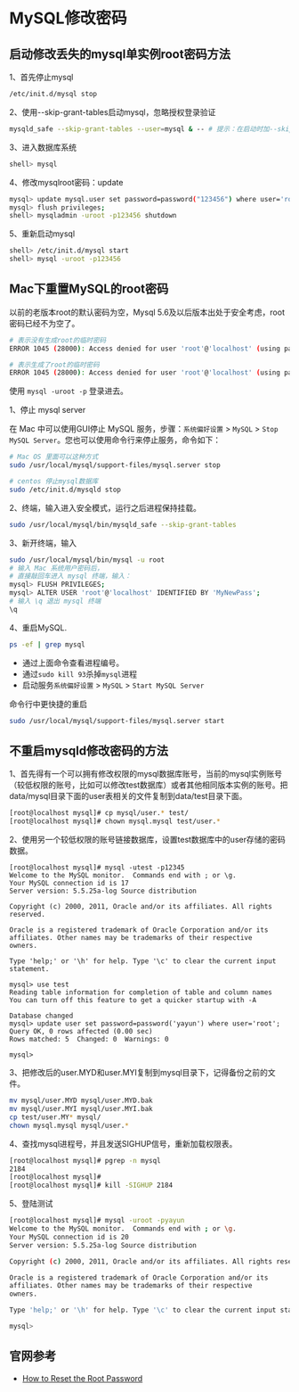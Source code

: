 
MySQL修改密码
===

## 启动修改丢失的mysql单实例root密码方法

1、首先停止mysql

```bash
/etc/init.d/mysql stop
```

2、使用--skip-grant-tables启动mysql，忽略授权登录验证

```bash
mysqld_safe --skip-grant-tables --user=mysql & -- # 提示：在启动时加--skip-grant-tables 参数，表示忽略授权验证
```

3、进入数据库系统

```bash
shell> mysql
```

4、修改mysqlroot密码：update

```bash
mysql> update mysql.user set password=password("123456") where user='root' and host='localhost';
mysql> flush privileges;
shell> mysqladmin -uroot -p123456 shutdown
```

5、重新启动mysql

```bash
shell> /etc/init.d/mysql start
shell> mysql -uroot -p123456
```


## Mac下重置MySQL的root密码

以前的老版本root的默认密码为空，Mysql 5.6及以后版本出处于安全考虑，root密码已经不为空了。

```bash
# 表示没有生成root的临时密码
ERROR 1045 (28000): Access denied for user 'root'@'localhost' (using password: NO)

# 表示生成了root的临时密码
ERROR 1045 (28000): Access denied for user 'root'@'localhost' (using password: YES)
```

使用 `mysql -uroot -p` 登录进去。

1、停止 mysql server

在 Mac 中可以使用GUI停止 MySQL 服务，步骤：`系统偏好设置` > `MySQL` > `Stop MySQL Server`。您也可以使用命令行来停止服务，命令如下：

```bash
# Mac OS 里面可以这种方式
sudo /usr/local/mysql/support-files/mysql.server stop

# centos 停止mysql数据库
sudo /etc/init.d/mysqld stop 
```

2、终端，输入进入安全模式，运行之后进程保持挂载。

```bash
sudo /usr/local/mysql/bin/mysqld_safe --skip-grant-tables
```

3、新开终端，输入


```bash
sudo /usr/local/mysql/bin/mysql -u root
# 输入 Mac 系统用户密码后，
# 直接敲回车进入 mysql 终端，输入：
mysql> FLUSH PRIVILEGES;
mysql> ALTER USER 'root'@'localhost' IDENTIFIED BY 'MyNewPass';
# 输入 \q 退出 mysql 终端
\q
```

4、重启MySQL.

```bash
ps -ef | grep mysql
```

- 通过上面命令查看进程编号。  
- 通过`sudo kill 93`杀掉`mysql`进程  
- 启动服务`系统偏好设置` > `MySQL` > `Start MySQL Server`

命令行中更快捷的重启  

```bash
sudo /usr/local/mysql/support-files/mysql.server start
```


## 不重启mysqld修改密码的方法

1、首先得有一个可以拥有修改权限的mysql数据库账号，当前的mysql实例账号（较低权限的账号，比如可以修改test数据库）或者其他相同版本实例的账号。把data/mysql目录下面的user表相关的文件复制到data/test目录下面。

```bash
[root@localhost mysql]# cp mysql/user.* test/
[root@localhost mysql]# chown mysql.mysql test/user.*
```

2、使用另一个较低权限的账号链接数据库，设置test数据库中的user存储的密码数据。

```
[root@localhost mysql]# mysql -utest -p12345
Welcome to the MySQL monitor.  Commands end with ; or \g.
Your MySQL connection id is 17
Server version: 5.5.25a-log Source distribution

Copyright (c) 2000, 2011, Oracle and/or its affiliates. All rights reserved.

Oracle is a registered trademark of Oracle Corporation and/or its
affiliates. Other names may be trademarks of their respective
owners.

Type 'help;' or '\h' for help. Type '\c' to clear the current input statement.

mysql> use test
Reading table information for completion of table and column names
You can turn off this feature to get a quicker startup with -A

Database changed
mysql> update user set password=password('yayun') where user='root';
Query OK, 0 rows affected (0.00 sec)
Rows matched: 5  Changed: 0  Warnings: 0

mysql>
```

3、把修改后的user.MYD和user.MYI复制到mysql目录下，记得备份之前的文件。

```bash
mv mysql/user.MYD mysql/user.MYD.bak
mv mysql/user.MYI mysql/user.MYI.bak
cp test/user.MY* mysql/
chown mysql.mysql mysql/user.*
```

4、查找mysql进程号，并且发送SIGHUP信号，重新加载权限表。

```bash
[root@localhost mysql]# pgrep -n mysql
2184
[root@localhost mysql]#
[root@localhost mysql]# kill -SIGHUP 2184
```

5、登陆测试

```bash
[root@localhost mysql]# mysql -uroot -pyayun
Welcome to the MySQL monitor.  Commands end with ; or \g.
Your MySQL connection id is 20
Server version: 5.5.25a-log Source distribution

Copyright (c) 2000, 2011, Oracle and/or its affiliates. All rights reserved.

Oracle is a registered trademark of Oracle Corporation and/or its
affiliates. Other names may be trademarks of their respective
owners.

Type 'help;' or '\h' for help. Type '\c' to clear the current input statement.

mysql>
```

## 官网参考

- [How to Reset the Root Password](http://dev.mysql.com/doc/refman/5.7/en/resetting-permissions.html)
